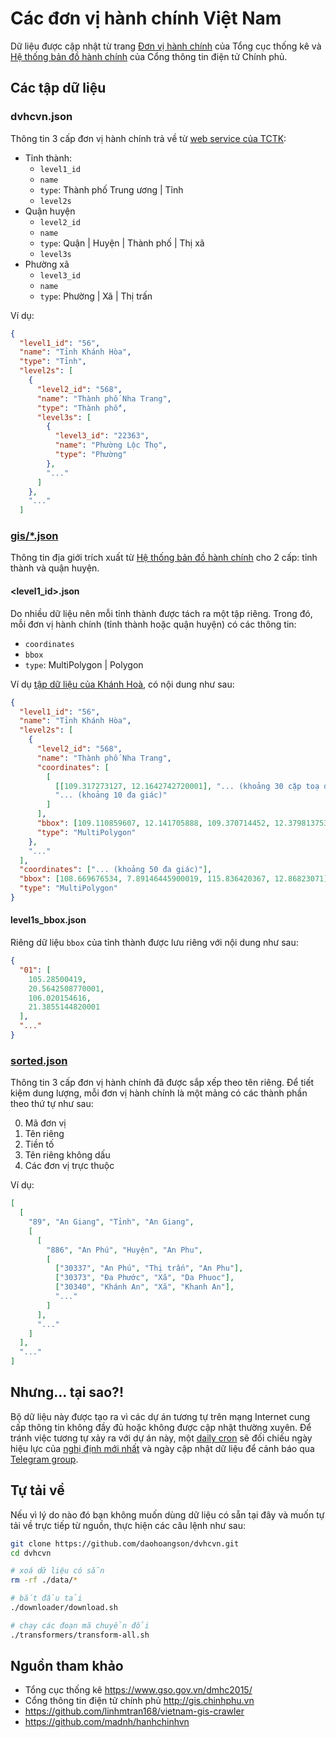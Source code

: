 # Các đơn vị hành chính Việt Nam

Dữ liệu được cập nhật từ trang [Đơn vị hành chính](https://www.gso.gov.vn/dmhc2015/) của Tổng cục thống kê và [Hệ thống bản đồ hành chính](http://gis.chinhphu.vn) của Cổng thông tin điện tử Chính phủ.

## Các tập dữ liệu

### dvhcvn.json

Thông tin 3 cấp đơn vị hành chính trả về từ [web service của TCTK](https://www.gso.gov.vn/dmhc2015/WebService.aspx):

- Tỉnh thành:
  - `level1_id`
  - `name`
  - `type`: Thành phố Trung ương | Tỉnh
  - `level2s`
- Quận huyện
  - `level2_id`
  - `name`
  - `type`: Quận | Huyện | Thành phố | Thị xã
  - `level3s`
- Phường xã
  - `level3_id`
  - `name`
  - `type`: Phường | Xã | Thị trấn

Ví dụ:

```json
{
  "level1_id": "56",
  "name": "Tỉnh Khánh Hòa",
  "type": "Tỉnh",
  "level2s": [
    {
      "level2_id": "568",
      "name": "Thành phố Nha Trang",
      "type": "Thành phố",
      "level3s": [
        {
          "level3_id": "22363",
          "name": "Phường Lộc Thọ",
          "type": "Phường"
        },
        "..."
      ]
    },
    "..."
  ]
```

### [gis/\*.json](/data/gis/)

Thông tin địa giới trích xuất từ [Hệ thống bản đồ hành chính](http://gis.chinhphu.vn) cho 2 cấp: tỉnh thành và quận huyện.

#### <level1_id>.json

Do nhiều dữ liệu nên mỗi tỉnh thành được tách ra một tập riêng.
Trong đó, mỗi đơn vị hành chính (tỉnh thành hoặc quận huyện) có các thông tin:

- `coordinates`
- `bbox`
- `type`: MultiPolygon | Polygon

Ví dụ [tập dữ liệu của Khánh Hoà](/data/gis/56.json), có nội dung như sau:

```json
{
  "level1_id": "56",
  "name": "Tỉnh Khánh Hòa",
  "level2s": [
    {
      "level2_id": "568",
      "name": "Thành phố Nha Trang",
      "coordinates": [
        [
          [[109.317273127, 12.1642742720001], "... (khoảng 30 cặp toạ độ)"],
          "... (khoảng 10 đa giác)"
        ]
      ],
      "bbox": [109.110859607, 12.141705888, 109.370714452, 12.3798137530001],
      "type": "MultiPolygon"
    },
    "..."
  ],
  "coordinates": ["... (khoảng 50 đa giác)"],
  "bbox": [108.669676534, 7.89146445900019, 115.836420367, 12.86823071],
  "type": "MultiPolygon"
}
```

#### level1s_bbox.json

Riêng dữ liệu `bbox` của tỉnh thành được lưu riêng với nội dung như sau:

```json
{
  "01": [
    105.28500419,
    20.5642508770001,
    106.020154616,
    21.3855144820001
  ],
  "..."
}
```

### [sorted.json](/data/sorted.json)

Thông tin 3 cấp đơn vị hành chính đã được sắp xếp theo tên riêng.
Để tiết kiệm dung lượng, mỗi đơn vị hành chính là một mảng có các thành phần theo thứ tự như sau:

0. Mã đơn vị
1. Tên riêng
2. Tiền tố
3. Tên riêng không dấu
4. Các đơn vị trực thuộc

Ví dụ:

```json
[
  [
    "89", "An Giang", "Tỉnh", "An Giang",
    [
      [
        "886", "An Phú", "Huyện", "An Phu",
        [
          ["30337", "An Phú", "Thị trấn", "An Phu"],
          ["30373", "Đa Phước", "Xã", "Da Phuoc"],
          ["30340", "Khánh An", "Xã", "Khanh An"],
          "..."
        ]
      ],
      "..."
    ]
  ],
  "..."
]
```

## Nhưng... tại sao?!

Bộ dữ liệu này được tạo ra vì các dự án tương tự trên mạng Internet cung cấp thông tin không đầy đủ hoặc không được cập nhật thường xuyên.
Để tránh việc tương tự xảy ra với dự án này, một [daily cron](/firebase/functions/src/cron.ts) sẽ đối chiếu ngày hiệu lực của [nghị định mới nhất](https://www.gso.gov.vn/dmhc2015/NghiDinh.aspx) và ngày cập nhật dữ liệu để cảnh báo qua [Telegram group](https://t.me/dvhcvn).

## Tự tải về

Nếu vì lý do nào đó bạn không muốn dùng dữ liệu có sẵn tại đây và muốn tự tải về trực tiếp từ nguồn, thực hiện các câu lệnh như sau:

```bash
git clone https://github.com/daohoangson/dvhcvn.git
cd dvhcvn

# xoá dữ liệu có sẵn
rm -rf ./data/*

# bắt đầu tải
./downloader/download.sh

# chạy các đoạn mã chuyển đổi
./transformers/transform-all.sh
```

## Nguồn tham khảo

- Tổng cục thống kê https://www.gso.gov.vn/dmhc2015/
- Cổng thông tin điện tử chính phủ http://gis.chinhphu.vn
- https://github.com/linhmtran168/vietnam-gis-crawler
- https://github.com/madnh/hanhchinhvn
